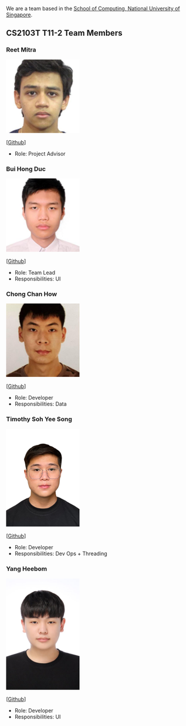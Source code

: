 ---
---

We are a team based in the [School of Computing, National University of Singapore](http://www.comp.nus.edu.sg).

## CS2103T T11-2 Team Members

### Reet Mitra

<img src="images/reetmitra.png" width="200px">

[[Github](https://github.com/reetmitra)]

* Role: Project Advisor

### Bui Hong Duc

<img src="images/e0735389.png" width="200px">

[[Github](https://github.com/E0735389)]

* Role: Team Lead
* Responsibilities: UI

### Chong Chan How

<img src="images/chillinrage.png" width="200px">

[[Github](https://github.com/ChillinRage)]

* Role: Developer
* Responsibilities: Data

### Timothy Soh Yee Song

<img src="images/largecrowd.png" width="200px">

[[Github](https://github.com/LargeCrowd)]

* Role: Developer
* Responsibilities: Dev Ops + Threading

### Yang Heebom

<img src="images/hibeom0929.png" width="200px">

[[Github](https://github.com/Hibeom0929)]

* Role: Developer
* Responsibilities: UI

